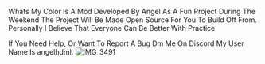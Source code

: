 Whats My Color Is A Mod Developed By Angel As A Fun Project During The Weekend The Project Will Be Made Open Source For You To Build Off From. Personally I Believe That Everyone Can Be Better With Practice.

If You Need Help, Or Want To Report A Bug Dm Me On Discord My User Name Is angelhdml.
![IMG_3491](https://github.com/user-attachments/assets/6f9ae69c-bf9c-4641-b763-49787bb4b824)
